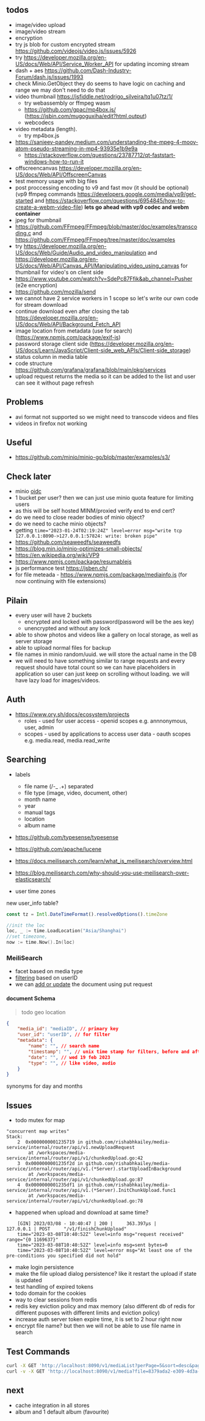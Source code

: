 ## todos

* image/video upload
* image/video stream 
* encryption
* try js blob for custom encrypted stream https://github.com/videojs/video.js/issues/5926
* try https://developer.mozilla.org/en-US/docs/Web/API/Service_Worker_API for updating incoming stream
* dash + aes https://github.com/Dash-Industry-Forum/dash.js/issues/1993
* check Minio.GetObject they do seems to have logic on caching and range we may don't need to do that
* video thumbnail https://jsfiddle.net/rodrigo_silveira/tq1u07tz/1/
    * try webassembly or ffmpeg wasm
    * https://github.com/gpac/mp4box.js/ (https://jsbin.com/mugoguxiha/edit?html,output)
    * webcodecs 
* video metadata (length).
    * try mp4box.js
* https://sanjeev-pandey.medium.com/understanding-the-mpeg-4-moov-atom-pseudo-streaming-in-mp4-93935e1b9e9a
    * https://stackoverflow.com/questions/23787712/qt-faststart-windows-how-to-run-it
* offscreencanvas https://developer.mozilla.org/en-US/docs/Web/API/OffscreenCanvas
* test memory usage with big files
* post proccessing encoding to v9 and fast mov (it should be optional) (vp9 ffmpeg commands https://developers.google.com/media/vp9/get-started and https://stackoverflow.com/questions/6954845/how-to-create-a-webm-video-file) **lets go ahead with vp9 codec and webm container**
* jpeg for thumbnail
* https://github.com/FFmpeg/FFmpeg/blob/master/doc/examples/transcoding.c and https://github.com/FFmpeg/FFmpeg/tree/master/doc/examples
* try https://developer.mozilla.org/en-US/docs/Web/Guide/Audio_and_video_manipulation and  https://developer.mozilla.org/en-US/docs/Web/API/Canvas_API/Manipulating_video_using_canvas for thumbnail for video's on client side
* https://www.youtube.com/watch?v=SdePc87Ffik&ab_channel=Pusher (e2e encryption)
* https://github.com/mozilla/send
* we cannot have 2 service workers in 1 scope so let's write our own code for stream download
* continue download even after closing the tab https://developer.mozilla.org/en-US/docs/Web/API/Background_Fetch_API
* image location from metadata (use for search) (https://www.npmjs.com/package/exif-js)
* password storage client side (https://developer.mozilla.org/en-US/docs/Learn/JavaScript/Client-side_web_APIs/Client-side_storage)
* status column in media table
* code structure https://github.com/grafana/grafana/blob/main/pkg/services
* upload request returns the media so it can be added to the list and user can see it without page refresh 

## Problems
* avi format not supported so we might need to transcode videos and files
* videos in firefox not working

## Useful
* https://github.com/minio/minio-go/blob/master/examples/s3/



## Check later

* minio [oidc](https://min.io/docs/minio/linux/developers/security-token-service.html?ref=docs)
* 1 bucket per user? then we can just use minio quota feature for limiting users
* as this will be self hosted MINM/proxied verify end to end cert?
* do we need to close reader bodies of minio object? 
* do we need to cache minio objects?
* getting `time="2023-01-24T02:19:24Z" level=error msg="write tcp 127.0.0.1:8090->127.0.0.1:57824: write: broken pipe"`
* https://github.com/seaweedfs/seaweedfs
* https://blog.min.io/minio-optimizes-small-objects/
* https://en.wikipedia.org/wiki/VP9
* https://www.npmjs.com/package/resumablejs
* js performance test https://jsben.ch/
* for file meteada - https://www.npmjs.com/package/mediainfo.js (for now continuing with file extensions)

## Pilain
* every user will have 2 buckets 
    * encrypted and locked with password(password will be the aes key)
    * unencrypted and without any lock
* able to show photos and videos like a gallery on local storage, as well as server storage
* able to upload normal files for backup
* file names in minio random/uuid. we will store the actual name in the DB
* we will need to have something similar to range requests and every request should have total count so we can have placeholders in application so user can just keep on scrolling without loading. we will have lazy load for images/videos.


## Auth
* https://www.ory.sh/docs/ecosystem/projects 
    * roles - used for user access - openid scopes e.g. annnonymous, user, admin
    * scopes - used by applications to access user data - oauth scopes e.g. media.read, media.read_write

## Searching
* labels
    * file name (/\-_ .+) separated
    * file type (image, video, document, other)
    * month name
    * year
    * manual tags
    * location
    * album name
* https://github.com/typesense/typesense
* https://github.com/apache/lucene
* https://docs.meilisearch.com/learn/what_is_meilisearch/overview.html
* https://blog.meilisearch.com/why-should-you-use-meilisearch-over-elasticsearch/

* user time zones

new user_info table?
```js
const tz = Intl.DateTimeFormat().resolvedOptions().timeZone
```

```go
//init the loc
loc, _ := time.LoadLocation("Asia/Shanghai")
//set timezone,  
now := time.Now().In(loc)
```

### MeiliSearch
* facet based on media type
* [filtering](https://docs.meilisearch.com/learn/getting_started/filtering_and_sorting.html#settings) based on userID
* we can [add or update](https://docs.meilisearch.com/reference/api/documents.html#add-or-update-documents) the document using put request 
#### document Schema
> todo geo location
```json
{
    "media_id": "mediaID", // primary key
    "user_id": "userID", // for filter
    "metadata": {
        "name": "", // search name
        "timestamp": "", // unix time stamp for filters, before and after some time
        "date": "", // wed 19 feb 2023
        "type": "", // like video, audio
    }
}
```
synonyms for day and months
## Issues
* todo mutex for map
```log
"concurrent map writes"
Stack:
	2  0x0000000001235719 in github.com/rishabhkailey/media-service/internal/router/api/v1.newUploadRequest
	    at /workspaces/media-service/internal/router/api/v1/chunkedUpload.go:42
	3  0x0000000001235f2d in github.com/rishabhkailey/media-service/internal/router/api/v1.(*Server).startUploadInBackground
	    at /workspaces/media-service/internal/router/api/v1/chunkedUpload.go:87
	4  0x0000000001235df1 in github.com/rishabhkailey/media-service/internal/router/api/v1.(*Server).InitChunkUpload.func1
	    at /workspaces/media-service/internal/router/api/v1/chunkedUpload.go:78
```
* happened when upload and download at same time?
```log
    [GIN] 2023/03/08 - 10:40:47 | 200 |     363.397µs |       127.0.0.1 | POST     "/v1/finishChunkUpload"
    time="2023-03-08T10:40:52Z" level=info msg="request received" range="{0 1169637}"
    time="2023-03-08T10:40:52Z" level=info msg=sent bytes=0
    time="2023-03-08T10:40:52Z" level=error msg="At least one of the pre-conditions you specified did not hold"
```
* make login persistence
* make the file upload dialog persistence? like it restart the upload if state is updated
* test handling of expired tokens
* todo domain for the cookies
* way to clear sessions from redis
* redis key eviction policy and max memory (also different db of redis for different puposes with different limits and eviction policy)
* increase auth server token expire time, it is set to 2 hour right now
* encrypt file name? but then we will not be able to use file name in search


## Test Commands
```bash
curl -X GET 'http://localhost:8090/v1/mediaList?perPage=5&sort=desc&page=1' -H "Authorization: Bearer <token>" | tee test.json
curl -v -X GET 'http://localhost:8090/v1/media?file=8379ada2-e309-4d3a-b4b8-18d49211748e' -H "Authorization: Bearer <token>" | tee test.json
```
## next
* cache integration in all stores
* album and 1 default album (favourite)